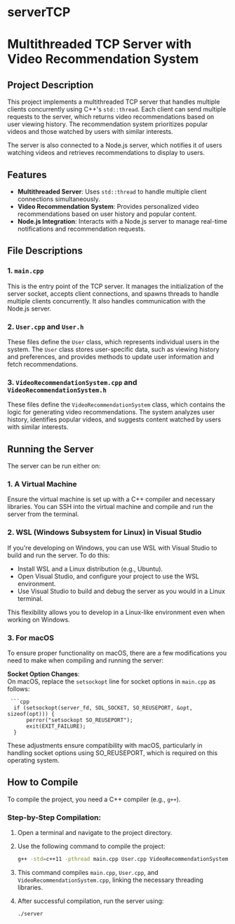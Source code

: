 # serverTCP

# Multithreaded TCP Server with Video Recommendation System

## Project Description

This project implements a multithreaded TCP server that handles multiple clients concurrently using C++'s `std::thread`. Each client can send multiple requests to the server, which returns video recommendations based on user viewing history. The recommendation system prioritizes popular videos and those watched by users with similar interests.

The server is also connected to a Node.js server, which notifies it of users watching videos and retrieves recommendations to display to users.

## Features

- **Multithreaded Server**: Uses `std::thread` to handle multiple client connections simultaneously.
- **Video Recommendation System**: Provides personalized video recommendations based on user history and popular content.
- **Node.js Integration**: Interacts with a Node.js server to manage real-time notifications and recommendation requests.

## File Descriptions

### 1. `main.cpp`
This is the entry point of the TCP server. It manages the initialization of the server socket, accepts client connections, and spawns threads to handle multiple clients concurrently. It also handles communication with the Node.js server.

### 2. `User.cpp` and `User.h`
These files define the `User` class, which represents individual users in the system. The `User` class stores user-specific data, such as viewing history and preferences, and provides methods to update user information and fetch recommendations.

### 3. `VideoRecommendationSystem.cpp` and `VideoRecommendationSystem.h`
These files define the `VideoRecommendationSystem` class, which contains the logic for generating video recommendations. The system analyzes user history, identifies popular videos, and suggests content watched by users with similar interests.

## Running the Server

The server can be run either on:

### 1. A Virtual Machine
Ensure the virtual machine is set up with a C++ compiler and necessary libraries. You can SSH into the virtual machine and compile and run the server from the terminal.

### 2. WSL (Windows Subsystem for Linux) in Visual Studio
If you're developing on Windows, you can use WSL with Visual Studio to build and run the server. To do this:

- Install WSL and a Linux distribution (e.g., Ubuntu).
- Open Visual Studio, and configure your project to use the WSL environment.
- Use Visual Studio to build and debug the server as you would in a Linux terminal.

This flexibility allows you to develop in a Linux-like environment even when working on Windows.

### 3. For macOS
To ensure proper functionality on macOS, there are a few modifications you need to make when compiling and running the server:

 **Socket Option Changes**:  
   On macOS, replace the `setsockopt` line for socket options in `main.cpp` as follows:

     ```cpp
      if (setsockopt(server_fd, SOL_SOCKET, SO_REUSEPORT, &opt, sizeof(opt))) {
          perror("setsockopt SO_REUSEPORT");
          exit(EXIT_FAILURE);
      }
   These adjustments ensure compatibility with macOS, particularly in handling socket options using SO_REUSEPORT, which is required on this operating system.

## How to Compile

To compile the project, you need a C++ compiler (e.g., `g++`).

### Step-by-Step Compilation:

1. Open a terminal and navigate to the project directory.
2. Use the following command to compile the project:
   ```bash
   g++ -std=c++11 -pthread main.cpp User.cpp VideoRecommendationSystem.cpp -o server

3. This command compiles `main.cpp`, `User.cpp`, and `VideoRecommendationSystem.cpp`, linking the necessary threading libraries.

4. After successful compilation, run the server using:
   ```bash
   ./server
